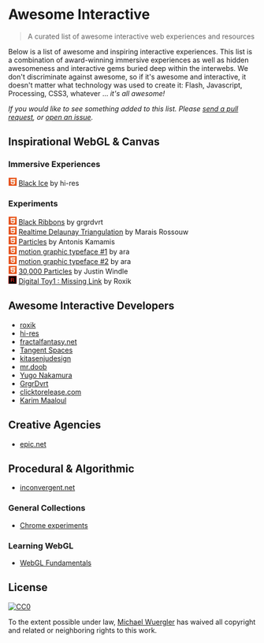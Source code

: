 # Awesome Interactive
> A curated list of awesome interactive web experiences and resources

Below is a list of awesome and inspiring interactive experiences. This list is a combination of award-winning immersive experiences as well as hidden awesomeness and interactive gems buried deep within the interwebs. We don't discriminate against awesome, so if it's awesome and interactive, it doesn't matter what technology was used to create it: Flash, Javascript, Processing, CSS3, whatever ... *it's all awesome!* 

*If you would like to see something added to this list. Please [send a pull request](https://github.com/radiovisual/awesome-interactive/pulls), or [open an issue](https://github.com/radiovisual/awesome-interactive/issues).* 

## Inspirational WebGL & Canvas

### Immersive Experiences

![html5](media/html5.png) [Black Ice](http://void.hi-res.net/blackice) by hi-res

### Experiments

![html5](media/html5.png) [Black Ribbons](http://grgrdvrt.com/miam/sweet_dream/) by grgrdvrt  
![html5](media/html5.png) [Realtime Delaunay Triangulation](http://codepen.io/marais/pen/obErWq) by Marais Rossouw  
![html5](media/html5.png) [Particles](http://codepen.io/antoniskamamis/pen/ECrKd) by Antonis Kamamis  
![html5](media/html5.png) [motion graphic typeface #1](http://codepen.io/ara_node/pen/nuJCG) by ara  
![html5](media/html5.png) [motion graphic typeface #2](http://codepen.io/ara_node/pen/EwfpL) by ara  
![html5](media/html5.png) [30,000 Particles](http://codepen.io/soulwire/pen/Ffvlo) by Justin Windle  
![html5](media/flash.png) [Digital Toy1 : Missing Link](http://roxik.com/v/5/) by Roxik  

## Awesome Interactive Developers

- [roxik](http://roxik.com/)
- [hi-res](http://hi-res.net/)
- [fractalfantasy.net](http://fractalfantasy.net/)
- [Tangent Spaces](http://tangentspaces.co.uk/)
- [kitasenjudesign](http://kitasenjudesign.com/)
- [mr.doob](http://mrdoob.com/)
- [Yugo Nakamura](http://www.yugop.com/)
- [GrgrDvrt](http://grgrdvrt.com/)
- [clicktorelease.com](http://www.clicktorelease.com/)
- [Karim Maaloul](http://codepen.io/Yakudoo/)

## Creative Agencies

- [epic.net](http://epic.net/eng/)

## Procedural & Algorithmic 

- [inconvergent.net](http://inconvergent.net/)

### General Collections

- [Chrome experiments](https://www.chromeexperiments.com/)

### Learning WebGL

- [WebGL Fundamentals](http://webglfundamentals.org/)

## License

[![CC0](http://i.creativecommons.org/p/zero/1.0/88x31.png)](http://creativecommons.org/publicdomain/zero/1.0/)

To the extent possible under law, [Michael Wuergler](http://numetriclabs.com) has waived all copyright and related or neighboring rights to this work.
